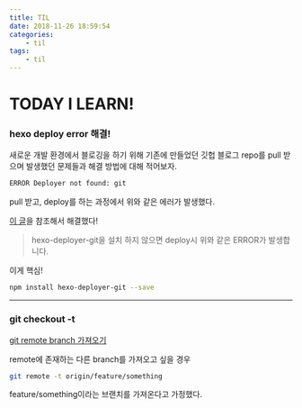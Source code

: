 ```yaml
---
title: TIL
date: 2018-11-26 18:59:54
categories:
    - til
tags:
    - til
---
```


# TODAY I LEARN!

### hexo deploy error 해결!

새로운 개발 환경에서 블로깅을 하기 위해 기존에 만들었던 깃헙 블로그 repo를 pull 받으며 발생했던 문제들과 해결 방법에 대해 적어보자.

``` bash
ERROR Deployer not found: git
```

pull 받고, deploy를 하는 과정에서 위와 같은 에러가 발생했다.

[이 글](https://simhyejin.github.io/2016/06/20/hexo-github-pages/)을 참조해서 해결했다!

> hexo-deployer-git을 설치 하지 않으면 deploy시 위와 같은 ERROR가 발생합니다.

이게 핵심!
``` bash
npm install hexo-deployer-git --save
```

---

### git checkout -t
[git remote branch 가져오기](https://cjh5414.github.io/get-git-remote-branch/)

remote에 존재하는 다른 branch를 가져오고 싶을 경우
``` bash
git remote -t origin/feature/something
```

feature/something이라는 브랜치를 가져온다고 가정했다.
